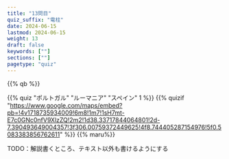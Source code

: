 ```yaml
---
title: "13問目"
quiz_suffix: "電柱"
date: 2024-06-15
lastmod: 2024-06-15
weight: 13
draft: false
keywords: [""]
sections: [""]
pagetype: "quiz"
---
```


{{% qb %}}

{{% quiz "ポルトガル" "ルーマニア" "スペイン" 1 %}}
{{% quizif "https://www.google.com/maps/embed?pb=!4v1718735934009!6m8!1m7!1sH7mt-E7c0GNc0nfV9XlzZQ!2m2!1d38.33717844064801!2d-7.390493649004357!3f306.00759372449625!4f8.744405287154976!5f0.5083383856762611" %}}
{{% maru%}}

<div class="googlemap-if ansarea transparent-area">
TODO：解説書くところ、テキスト以外も書けるようにする
</div>
